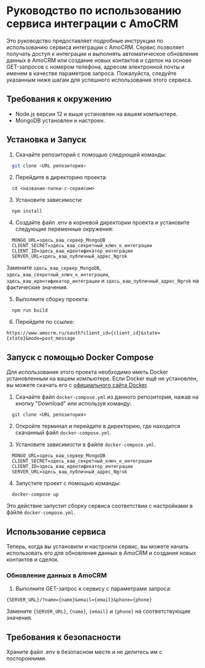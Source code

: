 # Руководство по использованию сервиса интеграции с AmoCRM

Это руководство предоставляет подробные инструкции по использованию сервиса интеграции с AmoCRM. Сервис позволяет получать доступ к интеграции и выполнять автоматическое обновление данных в AmoCRM или создание новых контактов и сделок на основе GET-запросов с номером телефона, адресом электронной почты и именем в качестве параметров запроса. Пожалуйста, следуйте указанным ниже шагам для успешного использования этого сервиса.

## Требования к окружению

- Node.js версии 12 и выше установлен на вашем компьютере.
- MongoDB установлен и настроен.

## Установка и Запуск

1. Скачайте репозиторий с помощью следующей команды:

```bash
  git clone <URL репозитория>
```
   
2. Перейдите в директорию проекта:
```
  cd <название-папки-с-сервисом>
```
3. Установите зависимости:
```
  npm install
```
4. Создайте файл .env в корневой директории проекта и установите следующие переменные окружения:
```
  MONGO_URL=здесь_ваш_сервер_MongoDB
  CLIENT_SECRET=здесь_ваш_секретный_ключ_к_интеграции
  CLIENT_ID=здесь_ваш_идентификатор_интеграции
  SERVER_URL=здесь_ваш_публичный_адрес_Ngrok
```
Замените `здесь_ваш_сервер_MongoDB`, `здесь_ваш_секретный_ключ_к_интеграции`, `здесь_ваш_идентификатор_интеграции` и `здесь_ваш_публичный_адрес_Ngrok` на фактические значения.

5. Выполните сборку проекта:

```
  npm run build
```

6. Перейдите по ссылке:

```
https://www.amocrm.ru/oauth?client_id={client_id}&state={state}&mode=post_message
```
## Запуск с помощью Docker Compose

  Для использования этого проекта необходимо иметь Docker установленным на вашем компьютере. Если Docker ещё не установлен, вы можете скачать его с [официального сайта Docker](https://www.docker.com/get-started).

1. Скачайте файл `docker-compose.yml` из данного репозитория, нажав на кнопку "Download" или используя команду:

```
  git clone <URL репозитория>
```

2. Откройте терминал и перейдите в директорию, где находится скачанный файл `docker-compose.yml`.
   
3. Установите зависимости в файле `docker-compose.yml`.
   
```
  MONGO_URL=здесь_ваш_сервер_MongoDB
  CLIENT_SECRET=здесь_ваш_секретный_ключ_к_интеграции
  CLIENT_ID=здесь_ваш_идентификатор_интеграции
  SERVER_URL=здесь_ваш_публичный_адрес_Ngrok
```

4. Запустите проект с помощью команды:
```
  docker-compose up
```
Это действие запустит сборку сервиса соответствии с настройками в файле `docker-compose.yml`.

## Использование сервиса

Теперь, когда вы установили и настроили сервис, вы можете начать использовать его для обновления данных в AmoCRM и создания новых контактов и сделок.

### Обновление данных в AmoCRM

1. Выполните GET-запрос к сервису с параметрами запроса:
   
```
{SERVER_URL}/?name={name}&email={email}&phone={phone}
```
Замените `{SERVER_URL}`, `{name}`, `{email}` и `{phone}` на соответствующие значения.

## Требования к безопасности

Храните файл .env в безопасном месте и не делитесь им с посторонними.
